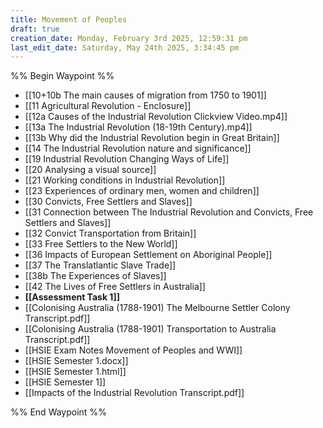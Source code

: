 ```yaml
---
title: Movement of Peoples
draft: true
creation_date: Monday, February 3rd 2025, 12:59:31 pm
last_edit_date: Saturday, May 24th 2025, 3:34:45 pm
---
```


%% Begin Waypoint %%

- [[10+10b The main causes of migration from 1750 to 1901]]
- [[11 Agricultural Revolution - Enclosure]]
- [[12a Causes of the Industrial Revolution Clickview Video.mp4]]
- [[13a The Industrial Revolution (18-19th Century).mp4]]
- [[13b Why did the Industrial Revolution begin in Great Britain]]
- [[14 The Industrial Revolution nature and significance]]
- [[19 Industrial Revolution Changing Ways of Life]]
- [[20 Analysing a visual source]]
- [[21 Working conditions in Industrial Revolution]]
- [[23 Experiences of ordinary men, women and children]]
- [[30 Convicts, Free Settlers and Slaves]]
- [[31 Connection between The Industrial Revolution and Convicts, Free Settlers and Slaves]]
- [[32 Convict Transportation from Britain]]
- [[33 Free Settlers to the New World]]
- [[36 Impacts of European Settlement on Aboriginal People]]
- [[37 The Translatlantic Slave Trade]]
- [[38b The Experiences of Slaves]]
- [[42 The Lives of Free Settlers in Australia]]
- **[[Assessment Task 1]]**
- [[Colonising Australia (1788-1901) The Melbourne Settler Colony Transcript.pdf]]
- [[Colonising Australia (1788-1901) Transportation to Australia Transcript.pdf]]
- [[HSIE Exam Notes Movement of Peoples and WWI]]
- [[HSIE Semester 1.docx]]
- [[HSIE Semester 1.html]]
- [[HSIE Semester 1]]
- [[Impacts of the Industrial Revolution Transcript.pdf]]

%% End Waypoint %%
